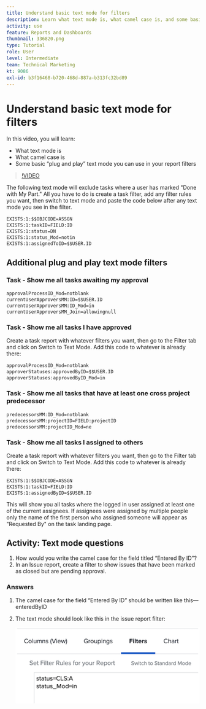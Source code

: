 ```yaml
---
title: Understand basic text mode for filters
description: Learn what text mode is, what camel case is, and some basic “plug and play” text mode you can use in your report filters in [!DNL  Workfront].
activity: use
feature: Reports and Dashboards
thumbnail: 336820.png
type: Tutorial
role: User
level: Intermediate
team: Technical Marketing
kt: 9086
exl-id: b3f16468-b720-468d-887a-b313fc32bd89
---
```

# Understand basic text mode for filters

In this video, you will learn:

* What text mode is 
* What camel case is 
* Some basic “plug and play” text mode you can use in your report filters 

>[!VIDEO](https://video.tv.adobe.com/v/336820/?quality=12)

The following text mode will exclude tasks where a user has marked "Done with My Part." All you have to do is create a task filter, add any filter rules you want, then switch to text mode and paste the code below after any text mode you see in the filter.

```
EXISTS:1:$$OBJCODE=ASSGN  
EXISTS:1:taskID=FIELD:ID  
EXISTS:1:status=DN  
EXISTS:1:status_Mod=notin  
EXISTS:1:assignedToID=$$USER.ID 
```

## Additional plug and play text mode filters

### Task - Show me all tasks awaiting my approval

```
approvalProcessID_Mod=notblank
currentUserApproversMM:ID=$$USER.ID
currentUserApproversMM:ID_Mod=in
currentUserApproversMM_Join=allowingnull
```

### Task - Show me all tasks I have approved

Create a task report with whatever filters you want, then go to the Filter tab and click on Switch to Text Mode. Add this code to whatever is already there:

```
approvalProcessID_Mod=notblank
approverStatuses:approvedByID=$$USER.ID
approverStatuses:approvedByID_Mod=in
```

### Task - Show me all tasks that have at least one cross project predecessor

```
predecessorsMM:ID_Mod=notblank
predecessorsMM:projectID=FIELD:projectID
predecessorsMM:projectID_Mod=ne
```

### Task - Show me all tasks I assigned to others

Create a task report with whatever filters you want, then go to the Filter tab and click on Switch to Text Mode. Add this code to whatever is already there:

```
EXISTS:1:$$OBJCODE=ASSGN
EXISTS:1:taskID=FIELD:ID
EXISTS:1:assignedByID=$$USER.ID
```

This will show you all tasks where the logged in user assigned at least one of the current assignees. If assignees were assigned by multiple people only the name of the first person who assigned someone will appear as "Requested By" on the task landing page.

## Activity: Text mode questions

1. How would you write the camel case for the field titled “Entered By ID”? 
1. In an Issue report, create a filter to show issues that have been marked as closed but are pending approval. 

### Answers 

1. The camel case for the field “Entered By ID” should be written like this—enteredByID 
1. The text mode should look like this in the issue report filter: 

   ![An image of the screen to create a new filter in text mode](assets/btm-answer.png)
